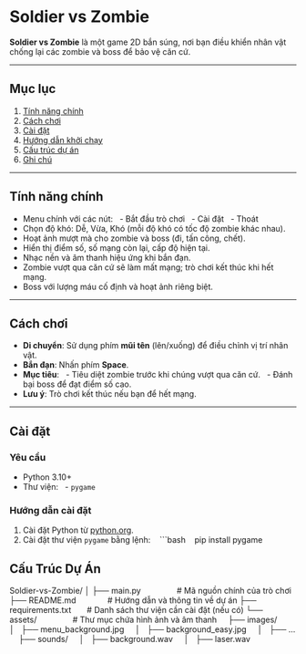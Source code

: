 # Soldier vs Zombie 

**Soldier vs Zombie** là một game 2D bắn súng, nơi bạn điều khiển nhân vật chống lại các zombie và boss để bảo vệ căn cứ.

---

## **Mục lục**
1. [Tính năng chính](#tính-năng-chính)
2. [Cách chơi](#cách-chơi)
3. [Cài đặt](#cài-đặt)
4. [Hướng dẫn khởi chạy](#hướng-dẫn-khởi-chạy)
5. [Cấu trúc dự án](#cấu-trúc-dự-án)
6. [Ghi chú](#ghi-chú)

---

## **Tính năng chính**
- Menu chính với các nút:
  - Bắt đầu trò chơi
  - Cài đặt
  - Thoát
- Chọn độ khó: Dễ, Vừa, Khó (mỗi độ khó có tốc độ zombie khác nhau).
- Hoạt ảnh mượt mà cho zombie và boss (đi, tấn công, chết).
- Hiển thị điểm số, số mạng còn lại, cấp độ hiện tại.
- Nhạc nền và âm thanh hiệu ứng khi bắn đạn.
- Zombie vượt qua căn cứ sẽ làm mất mạng; trò chơi kết thúc khi hết mạng.
- Boss với lượng máu cố định và hoạt ảnh riêng biệt.

---

## **Cách chơi**
- **Di chuyển**: Sử dụng phím **mũi tên** (lên/xuống) để điều chỉnh vị trí nhân vật.
- **Bắn đạn**: Nhấn phím **Space**.
- **Mục tiêu**:
  - Tiêu diệt zombie trước khi chúng vượt qua căn cứ.
  - Đánh bại boss để đạt điểm số cao.
- **Lưu ý**: Trò chơi kết thúc nếu bạn để hết mạng.

---

## **Cài đặt**

### **Yêu cầu**
- Python 3.10+
- Thư viện:
  - `pygame`

### **Hướng dẫn cài đặt**
1. Cài đặt Python từ [python.org](https://www.python.org/).
2. Cài đặt thư viện `pygame` bằng lệnh:
   ```bash
   pip install pygame

   
## **Cấu Trúc Dự Án**
Soldier-vs-Zombie/
│
├── main.py                # Mã nguồn chính của trò chơi
├── README.md              # Hướng dẫn và thông tin về dự án
├── requirements.txt       # Danh sách thư viện cần cài đặt (nếu có)
└── assets/                # Thư mục chứa hình ảnh và âm thanh
    ├── images/
    │   ├── menu_background.jpg
    │   ├── background_easy.jpg
    │   ├── ...
    ├── sounds/
    │   ├── background.wav
    │   ├── laser.wav
